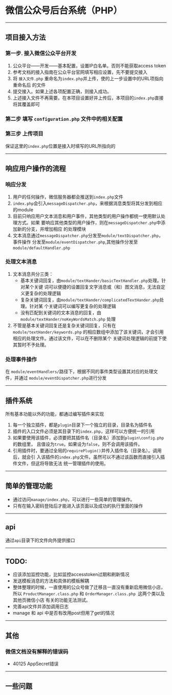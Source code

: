 # 微信公众号后台系统（PHP）


***
## 项目接入方法
### 第一步. 接入微信公众平台开发
1. 公众平台——开发——基本配置，设置IP白名单。否则不能获取access token
2. 参考文档的接入指南在公众平台官网填写相应设置，先不要提交接入
3. 将 `接入文件.php` 重命名为`index.php`并上传，使的上一步设置中的URL项指向重命名后
   的文件
4. 提交接入。如果上述各项配置正确，则接入成功。
5. 上述接入文件不再需要。在本项目设置好并上传后，本项目的`index.php`直接将其覆盖即可

### 第二步 填写 `configuration.php` 文件中的相关配置

### 第三步 上传项目
保证这里的`index.php`位置是接入时填写的URL所指向的



***
## 响应用户操作的流程
### 响应分发
1. 用户的任何操作，微信服务器都会推送到`index.php`文件
2. `index.php`会引入`messageDispatcher.php`，来根据消息类型将其分发到相应的module
3. 目前只响应用户文本消息和用户事件，其他类型的用户操作都统一使用默认处理方式。如果
   要响应其他类型的用户操作，则在`messageDispatcher.php`中添加新的分支，并增加相应
   的处理模块
4. 文本消息通过`messageDispatcher.php`分发至`module/textDispatcher.php`，事件操作
   分发至`module/eventDispatcher.php`,其他操作分发至`module/defaultHandler.php`

### 处理文本消息
1. 文本消息共分三类：
    * 基本关键词回复，由`module/textHander/basicTextHandler.php`处理。针对某个关键
      词可以便捷的设置回复文字消息或（和）图文消息，无法自定义更复杂的处理逻辑
    * 复杂关键词回复，由`module/textHander/complicatedTextHander.php`处理。针对某
      个关键词可以编写更复杂的处理逻辑
    * 没有匹配到关键词的文本消息的回复，由`module/textHander/noKeyWordsMatch.php`
      处理
2. 不管是基本关键词回复还是复杂关键词回复，只有在`module/textHander/keywords.php`
   的相应数组中添加了该关键词，才会引用相应的处理文件。通过该文件，可以在不删除某个
   关键词处理逻辑的前提下使其暂时不予处理。

### 处理事件操作  
在 `module/eventHandlers/`路径下，根据不同的事件类型设置其对应的处理文件，并通过
`module/eventDispatcher.php`进行分发



***
## 插件系统
所有基本功能以外的功能，都通过编写插件来实现
1. 每一个独立插件，都是`plugin`目录下一个独立的目录，目录名为插件名
2. 插件的入口文件必须是其目录下的`index.php`，这样可以方便统一的引用
3. 如果要使用该插件，必须要把其插件名（目录名）添加到`plugin\config.php`的数组里，
   且值设为`true`。如果设为`false`，则不会调用该插件。
4. 引用插件时，要通过全局的`requirePlugin()`并传入插件名（目录名）。调用后，就会引
   入该插件的`index.php`文件。虽然可以不通过该函数而直接引入插件文件，但这将导致无法
   统一管理插件的使用。



***
## 简单的管理功能
* 通过访问`manage/index.php`，可以进行一些简单的管理操作。
* 只有在输入密码登陆后才能进入该页面以及成功的执行里面的操作


***
## api
通过`api`目录下的文件向外提供接口



***
## TODO:  
* 应该添加监控功能，比如监控accesstoken过期和刷新情况
* 发送模板消息的方法和具体的模板解耦
* 整体整理的时候，一直使用的公众号做了迁移且一直没有重新启用微信小店，所以 `ProductManager.class.php` 和 `OrderManager.class.php `这两个类以及其他页微信小店
有关的功能无法测试。
* 完善api文件并添加调用日志
* manage 和 api 中是否有改用post但用了get的情况



***
## 其他
### 微信文档没有解释的错误码
* 40125 AppSecret错误



***
## 一些问题
